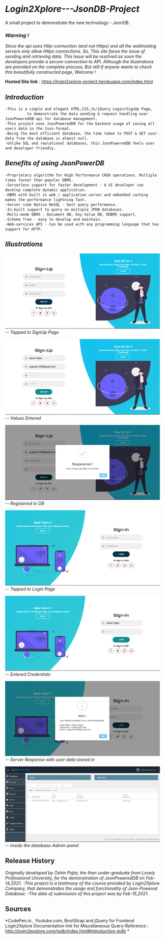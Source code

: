 # *Login2Xplore---JsonDB-Project*
A small project to demonstrate the new technology - JsonDB.

### *Warning !* ## 
*Since the api uses Http-connection (and not Https) and all the webhosting servers only allow Https connections.
So, This site faces the issue of sending and retrieving data. This issue will be resolved as soon the developers provide a secure-connection to API.
Although the illustrations are provided on the complete process.
But still if anyone wants to check this beautifully constructed page, Welcome !*

__Hosted Site link__  :  https://login2xplore-project.herokuapp.com/index.html    

## *Introduction*
    -This is a simple and elegant HTML,CSS,Js/jQuery Login/SignUp Page,
              to demonstrate the data sending & request handling over JsonPoweredDB-api for database management.
    -This project uses JsonPoweredDB for the backend usage of saving all users data in the Json-format.
    -Being the most efficient database, the time taken to POST & GET user-data from the database is almost null.
    -Unlike SQL and realational databases, this JsonPoweredDB feels user and developer friendly.

## *Benefits of using JsonPowerDB*
    -Proprietary algorithm for High Performance CRUD operations. Multiple times faster than popular DBMS.
    -Serverless support for faster development - A UI developer can develop complete dynamic application.
    -DBMS with built in web / application server and embedded caching makes the performance lightning fast.
    -Server side Native NoSQL - best query performance.
    -In-built support to query on multiple JPDB databases.
    -Multi-mode DBMS - Document DB, Key-Value DB, RDBMS support.
    -Schema free - easy to develop and maintain.
    -Web-services API - Can be used with any programming language that has support for HTTP.
    
## *Illustrations*

![image](https://github.com/oshinpojta/Login2Xplore---JsonDB-Project/blob/main/Screenshots/1.Sign-Up.png "SignUp")
*-- Tapped to SignUp Page*


![image](https://github.com/oshinpojta/Login2Xplore---JsonDB-Project/blob/main/Screenshots/2.Sign-Up.png)
*-- Values Entered*


![image](https://github.com/oshinpojta/Login2Xplore---JsonDB-Project/blob/main/Screenshots/3.Sign-Up.png)
*-- Registered to DB*


![image](https://github.com/oshinpojta/Login2Xplore---JsonDB-Project/blob/main/Screenshots/4.Sign-In.png)
*-- Tapped to Login Page*


![image](https://github.com/oshinpojta/Login2Xplore---JsonDB-Project/blob/main/Screenshots/5.Sign-In.png)
*-- Entered Credentials*


![image](https://github.com/oshinpojta/Login2Xplore---JsonDB-Project/blob/main/Screenshots/6.Sign-In.png)
*-- Server Response with user-data stored in*


![image](https://github.com/oshinpojta/Login2Xplore---JsonDB-Project/blob/main/Screenshots/7.Inserted.png)
*-- Inside the database-Admin-panel*


## Release History
*Originally developed by Oshin Pojta, the then under-graduate from Lovely Professional University,
                          for the demonstration of JsonPoweredDB on Feb-14,2021. 
    -This project is a testimony of the course provided by Login2Xplore Company, 
     that demonstrates the usage and functionality of Json-Powered Database. 
    -The date of submission of this project was by Feb-15,2021.* 

## Sources

*CodePen.io , Youtube.com, BootStrap and jQuery for Frontend 
Login2Xplore Documentation link for Miscellaneous Query-Reference : http://login2explore.com/jpdb/index.html#introduction-jpdb *
